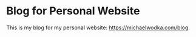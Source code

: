 # Blog for Personal Website
This is my blog for my personal website: https://michaelwodka.com/blog.
